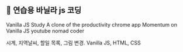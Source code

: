 ## 📒 연습용 바닐라 js 코딩

Vanilla JS Study
A clone of the productivity chrome app Momentum on Vanilla JS
youtube nomad coder

시계, 지역날씨, 할일 목록, 그림 변경.
Vanilla JS, HTML, CSS


